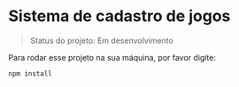 <h1>Sistema de cadastro de jogos</h1>

>Status do projeto: Em desenvolvimento

Para rodar esse projeto na sua máquina, por favor digite:

```
npm install
```
